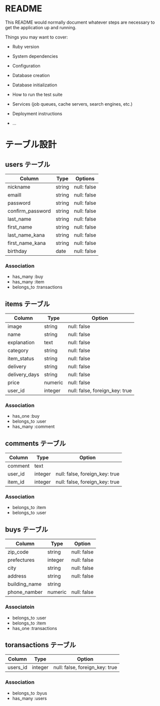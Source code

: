 # README

This README would normally document whatever steps are necessary to get the
application up and running.

Things you may want to cover:

* Ruby version

* System dependencies

* Configuration

* Database creation

* Database initialization

* How to run the test suite

* Services (job queues, cache servers, search engines, etc.)

* Deployment instructions

* ...

# テーブル設計
## users テーブル
| Column           | Type    | Options     |
| -----------------|---------|-------------|
| nickname         | string  | null: false |
| emaill           | string  | null: false |
| password         | string  | null: false |
| confirm_password | string  | null: false |
| last_name        | string  | null: false |
| first_name       | string  | null: false |
| last_name_kana   | string  | null: false |
| first_name_kana  | string  | null: false |
| birthday         | date    | null: false |

### Association

- has_many :buy
- has_many :item
- belongs_to :transactions


## items テーブル
| Column          | Type    | Option                         |
| ----------------|---------|--------------------------------|
| image           | string  | null: false                    |
| name            | string  | null: false                    |
| explanation     | text    | null: false                    |
| category        | string  | null: false                    |
| item_status     | string  | null: false                    |
| delivery        | string  | null: false                    |
| delivery_days   | string  | null: false                    |
| price           | numeric | null: false                    |
| user_id         | integer | null: false, foreign_key: true |

### Association

- has_one :buy
- belongs_to :user
- has_many :comment


## comments テーブル
| Column          | Type    | Option                         |
|-----------------|---------|--------------------------------|
| comment         | text    |                                |
| user_id         | integer | null: false, foreign_key: true |
| item_id         | integer | null: false, foreign_key: true |

### Association

- belongs_to :item
- belongs_to :user

## buys テーブル
| Column                 | Type    | Option      |
|------------------------|---------|-------------|
| zip_code               | string  | null: false |
| prefectures            | integer | null: false |
| city                   | string  | null: false |
| address                | string  | null: false |
| building_name          | string  |             |
| phone_namber           | numeric | null: false |

### Associatoin

- belongs_to :user
- belongs_to :item
- has_one :transactions

## toransactions テーブル
| Column                | Type    | Option                         |
|-----------------------|---------|--------------------------------|
| users_id              | integer | null: false, foreign_key: true |

### Association

- belongs_to :byus
- has_many :users